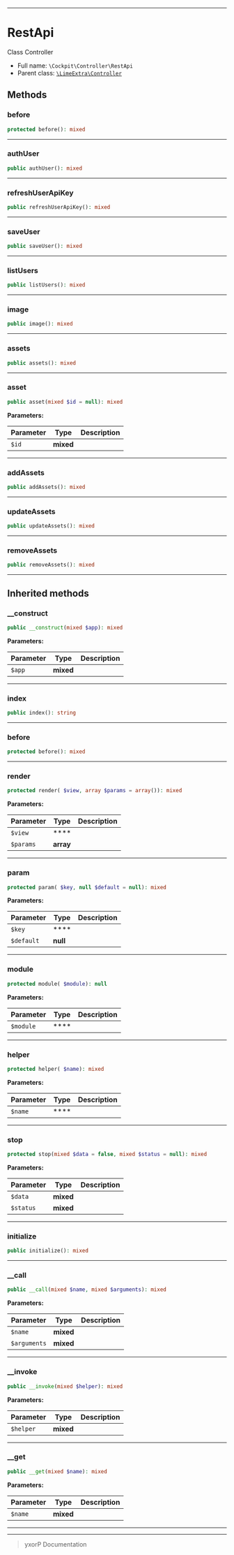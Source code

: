 ***

# RestApi

Class Controller



* Full name: `\Cockpit\Controller\RestApi`
* Parent class: [`\LimeExtra\Controller`](../../LimeExtra/Controller.md)




## Methods


### before



```php
protected before(): mixed
```











***

### authUser



```php
public authUser(): mixed
```











***

### refreshUserApiKey



```php
public refreshUserApiKey(): mixed
```











***

### saveUser



```php
public saveUser(): mixed
```











***

### listUsers



```php
public listUsers(): mixed
```











***

### image



```php
public image(): mixed
```











***

### assets



```php
public assets(): mixed
```











***

### asset



```php
public asset(mixed $id = null): mixed
```








**Parameters:**

| Parameter | Type | Description |
|-----------|------|-------------|
| `$id` | **mixed** |  |




***

### addAssets



```php
public addAssets(): mixed
```











***

### updateAssets



```php
public updateAssets(): mixed
```











***

### removeAssets



```php
public removeAssets(): mixed
```











***


## Inherited methods


### __construct



```php
public __construct(mixed $app): mixed
```








**Parameters:**

| Parameter | Type | Description |
|-----------|------|-------------|
| `$app` | **mixed** |  |




***

### index



```php
public index(): string
```











***

### before



```php
protected before(): mixed
```











***

### render



```php
protected render( $view, array $params = array()): mixed
```








**Parameters:**

| Parameter | Type | Description |
|-----------|------|-------------|
| `$view` | **** |  |
| `$params` | **array** |  |




***

### param



```php
protected param( $key, null $default = null): mixed
```








**Parameters:**

| Parameter | Type | Description |
|-----------|------|-------------|
| `$key` | **** |  |
| `$default` | **null** |  |




***

### module



```php
protected module( $module): null
```








**Parameters:**

| Parameter | Type | Description |
|-----------|------|-------------|
| `$module` | **** |  |




***

### helper



```php
protected helper( $name): mixed
```








**Parameters:**

| Parameter | Type | Description |
|-----------|------|-------------|
| `$name` | **** |  |




***

### stop



```php
protected stop(mixed $data = false, mixed $status = null): mixed
```








**Parameters:**

| Parameter | Type | Description |
|-----------|------|-------------|
| `$data` | **mixed** |  |
| `$status` | **mixed** |  |




***

### initialize



```php
public initialize(): mixed
```











***

### __call



```php
public __call(mixed $name, mixed $arguments): mixed
```








**Parameters:**

| Parameter | Type | Description |
|-----------|------|-------------|
| `$name` | **mixed** |  |
| `$arguments` | **mixed** |  |




***

### __invoke



```php
public __invoke(mixed $helper): mixed
```








**Parameters:**

| Parameter | Type | Description |
|-----------|------|-------------|
| `$helper` | **mixed** |  |




***

### __get



```php
public __get(mixed $name): mixed
```








**Parameters:**

| Parameter | Type | Description |
|-----------|------|-------------|
| `$name` | **mixed** |  |




***


***
> yxorP Documentation
